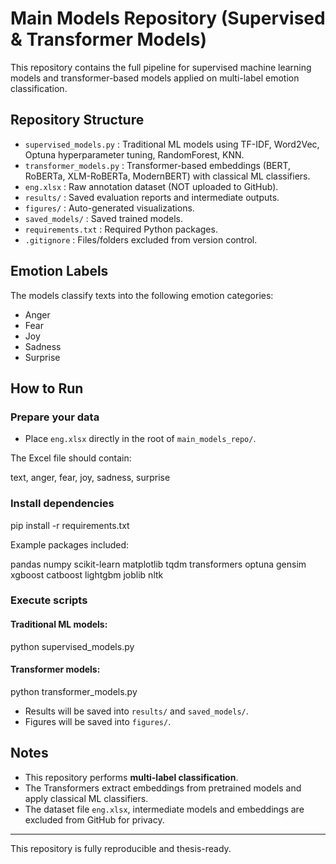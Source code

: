 # Main Models Repository (Supervised & Transformer Models)

This repository contains the full pipeline for supervised machine learning models and transformer-based models applied on multi-label emotion classification.

## Repository Structure

- `supervised_models.py` : Traditional ML models using TF-IDF, Word2Vec, Optuna hyperparameter tuning, RandomForest, KNN.
- `transformer_models.py` : Transformer-based embeddings (BERT, RoBERTa, XLM-RoBERTa, ModernBERT) with classical ML classifiers.
- `eng.xlsx` : Raw annotation dataset (NOT uploaded to GitHub).
- `results/` : Saved evaluation reports and intermediate outputs.
- `figures/` : Auto-generated visualizations.
- `saved_models/` : Saved trained models.
- `requirements.txt` : Required Python packages.
- `.gitignore` : Files/folders excluded from version control.

## Emotion Labels

The models classify texts into the following emotion categories:

- Anger
- Fear
- Joy
- Sadness
- Surprise

## How to Run

### Prepare your data

- Place `eng.xlsx` directly in the root of `main_models_repo/`.

The Excel file should contain:

text, anger, fear, joy, sadness, surprise

### Install dependencies

pip install -r requirements.txt

Example packages included:

pandas
numpy
scikit-learn
matplotlib
tqdm
transformers
optuna
gensim
xgboost
catboost
lightgbm
joblib
nltk

### Execute scripts

#### Traditional ML models:

python supervised_models.py

#### Transformer models:

python transformer_models.py

- Results will be saved into `results/` and `saved_models/`.
- Figures will be saved into `figures/`.

## Notes

- This repository performs **multi-label classification**.
- The Transformers extract embeddings from pretrained models and apply classical ML classifiers.
- The dataset file `eng.xlsx`, intermediate models and embeddings are excluded from GitHub for privacy.

---

This repository is fully reproducible and thesis-ready.
